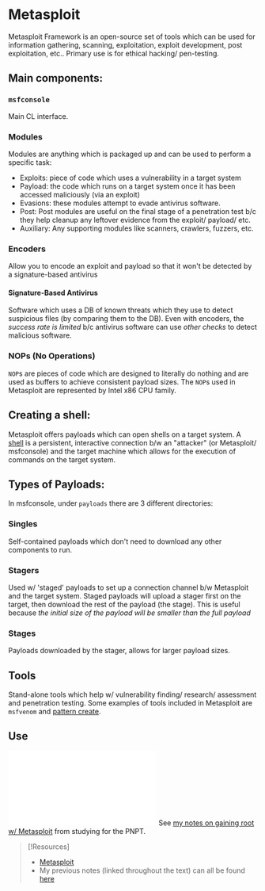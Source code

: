 
# Metasploit
Metasploit Framework is an open-source set of tools which can be used for information gathering, scanning, exploitation, exploit development, post exploitation, etc.. Primary use is for ethical hacking/ pen-testing.
## Main components:
### `msfconsole`
Main CL interface.
### Modules
Modules are anything which is packaged up and can be used to perform a specific task:
- Exploits: piece of code which uses a vulnerability in a target system
- Payload: the code which runs on a target system once it has been accessed maliciously (via an exploit)
- Evasions: these modules attempt to evade antivirus software.
- Post: Post modules are useful on the final stage of a penetration test b/c they help cleanup any leftover evidence from the exploit/ payload/ etc.
- Auxiliary: Any supporting modules like scanners, crawlers, fuzzers, etc.
### Encoders
Allow you to encode an exploit and payload so that it won't be detected by a signature-based antivirus 
#### Signature-Based Antivirus 
Software which uses a DB of known threats which they use to detect suspicious files (by comparing them to the DB). Even with encoders, the *success rate is limited* b/c antivirus software can use *other checks* to detect malicious software.
### NOPs (No Operations)
`NOP`s are pieces of code which are designed to literally do nothing and are used as buffers to achieve consistent payload sizes. The `NOP`s used in Metasploit are represented by Intel x86 CPU family.
## Creating a shell:
Metasploit offers payloads which can open shells on a target system. A [shell](/PNPT/PEH/exploit-basics/shells.md) is a persistent, interactive connection b/w an "attacker" (or Metasploit/ msfconsole) and the target machine which allows for the execution of commands on the target system.
## Types of Payloads:
In msfconsole, under ``payloads`` there are 3 different directories:
### Singles 
Self-contained payloads which don't need to download any other components to run.
### Stagers 
Used w/ 'staged' payloads to set up a connection channel b/w Metasploit and the target system. Staged payloads will upload a stager first on the target, then download the rest of the payload (the stage). This is useful because *the initial size of the payload will be smaller than the full payload*
### Stages
Payloads downloaded by the stager, allows for larger payload sizes. 
## Tools
Stand-alone tools which help w/ vulnerability finding/ research/ assessment and penetration testing. Some examples of tools included in Metasploit are `msfvenom` and [pattern create](/PNPT/PEH/buffer-overflows/pattern-create.md).
## Use
![gaining-root](/PNPT/PEH/exploit-basics/gaining-root.md#Running%20Metasploit)
See [my notes on gaining root w/ Metasploit](https://github.com/TrshPuppy/PNPT-study-guide/blob/main/PEH/exploit-basics/gaining-root.md) from studying for the PNPT.
> [!Resources]
> - [Metasploit](https://www.metasploit.com)
> - My previous notes (linked throughout the text) can all be found [here](https://github.com/TrshPuppy/obsidian-notes)


